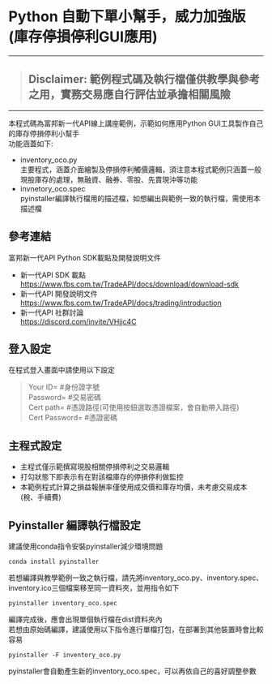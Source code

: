 # Python 自動下單小幫手，威力加強版(庫存停損停利GUI應用)

---
> ## **Disclaimer: 範例程式碼及執行檔僅供教學與參考之用，實務交易應自行評估並承擔相關風險**
> 
---

本程式碼為富邦新一代API線上講座範例，示範如何應用Python GUI工具製作自己的庫存停損停利小幫手<br> 
功能涵蓋如下:
* inventory_oco.py<br>
  主要程式，涵蓋介面繪製及停損停利觸價邏輯，須注意本程式範例只涵蓋一般現股庫存的處理，無融資、融券、零股、先賣現沖等功能
* invnetory_oco.spec<br>
  pyinstaller編譯執行檔用的描述檔，如想編出與範例一致的執行檔，需使用本描述檔
     
## 參考連結
富邦新一代API Python SDK載點及開發說明文件
* 新一代API SDK 載點<br>
https://www.fbs.com.tw/TradeAPI/docs/download/download-sdk
* 新一代API 開發說明文件<br>
https://www.fbs.com.tw/TradeAPI/docs/trading/introduction 
* 新一代API 社群討論<br>
https://discord.com/invite/VHjjc4C

## 登入設定
在程式登入畫面中請使用以下設定
> Your ID= #身份證字號<br>
> Password= #交易密碼<br>
> Cert path= #憑證路徑(可使用按鈕選取憑證檔案，會自動帶入路徑)<br>
> Cert Password= #憑證密碼<br>

## 主程式設定
* 主程式僅示範撰寫現股相關停損停利之交易邏輯<br>
* 打勾狀態下即表示有在對該檔庫存的停損停利做監控<br>
* 本範例程式計算之損益報酬率僅使用成交價和庫存均價，未考慮交易成本(稅、手續費)<br>

## Pyinstaller 編譯執行檔設定
建議使用conda指令安裝pyinstaller減少環境問題<br>
```
conda install pyinstaller
```
若想編譯與教學範例一致之執行檔，請先將inventory_oco.py、inventory.spec、inventory.ico三個檔案移至同一資料夾，並用指令如下<br>
```
pyinstaller inventory_oco.spec
```
編譯完成後，應會出現單個執行檔在dist資料夾內<br>
若想由原始碼編譯，建議使用以下指令進行單檔打包，在部署到其他裝置時會比較容易
```
pyinstaller -F inventory_oco.py
```
pyinstaller會自動產生新的inventory_oco.spec，可以再依自己的喜好調整參數
